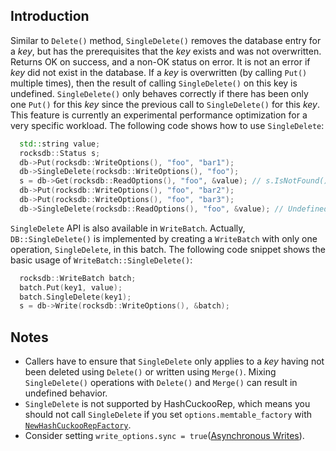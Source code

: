 ## Introduction
Similar to `Delete()` method, `SingleDelete()` removes the database entry for a _key_, but has the prerequisites that the _key_ exists and was not overwritten. Returns OK on success, and a non-OK status on error.  It is not an error if _key_ did not exist in the database. If a _key_ is overwritten (by calling `Put()` multiple times), then the result of calling `SingleDelete()` on this key is undefined.  `SingleDelete()` only behaves correctly if there has been only one `Put()` for this _key_ since the previous call to `SingleDelete()` for this _key_. This feature is currently an experimental performance optimization for a very specific workload. The following code shows how to use `SingleDelete`:
```cpp
  std::string value;
  rocksdb::Status s;
  db->Put(rocksdb::WriteOptions(), "foo", "bar1");
  db->SingleDelete(rocksdb::WriteOptions(), "foo");
  s = db->Get(rocksdb::ReadOptions(), "foo", &value); // s.IsNotFound()==true
  db->Put(rocksdb::WriteOptions(), "foo", "bar2");
  db->Put(rocksdb::WriteOptions(), "foo", "bar3");
  db->SingleDelete(rocksdb::ReadOptions(), "foo", &value); // Undefined result
```

`SingleDelete` API is also available in `WriteBatch`. Actually, `DB::SingleDelete()` is implemented by creating a `WriteBatch` with only one operation, `SingleDelete`, in this batch. The following code snippet shows the basic usage of `WriteBatch::SingleDelete()`:
```cpp
  rocksdb::WriteBatch batch;
  batch.Put(key1, value);
  batch.SingleDelete(key1);
  s = db->Write(rocksdb::WriteOptions(), &batch);
```

## Notes
* Callers have to ensure that `SingleDelete` only applies to a _key_ having not been deleted using `Delete()` or written using `Merge()`.  Mixing `SingleDelete()` operations with `Delete()` and `Merge()` can result in undefined behavior.
* `SingleDelete` is not supported by HashCuckooRep, which means you should not call `SingleDelete` if you set
`options.memtable_factory` with [`NewHashCuckooRepFactory`](https://github.com/facebook/rocksdb/blob/522de4f59e6314698286cf29d8a325a284d81778/include/rocksdb/memtablerep.h#L325).
* Consider setting `write_options.sync = true`([Asynchronous Writes](https://github.com/facebook/rocksdb/wiki/Basic-Operations#asynchronous-writes)).
